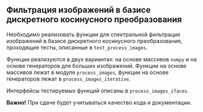 ## Фильтрация изображений в базисе дискретного косинусного преобразования

Необходимо реализовать функции для спектральной фильтрация изображений в базисе дискретного косинусного преобразования, проходящие тесты, описанные в `test_process_images`.

Функции реализуются в двух вариантах: на основе массивов `numpy` и на основе генераторов для больших изображений. 
Функции на основе массивов лежат в модуле `process_images`, функции на основе генераторов лежат в `process_images_iterative`.

Интерфейсы тестируемых функций описаны в `process_images_ifaces`.

**Важно!** При сдаче будет учитываться качество кода и документации.
